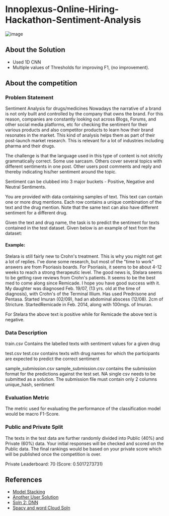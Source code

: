 # Innoplexus-Online-Hiring-Hackathon-Sentiment-Analysis

![image](https://user-images.githubusercontent.com/37707687/62003677-4119b700-b138-11e9-89ad-60725dc3f6f8.png)

## About the Solution
- Used 1D CNN
- Multiple values of Thresholds for improving F1, (no improvement).

## About the competition

### Problem Statement
Sentiment Analysis for drugs/medicines Nowadays the narrative of a brand is not only built and controlled by the company that owns the brand. For this reason, companies are constantly looking out across Blogs, Forums, and other social media platforms, etc for checking the sentiment for their various products and also competitor products to learn how their brand resonates in the market. This kind of analysis helps them as part of their post-launch market research. This is relevant for a lot of industries including pharma and their drugs.

The challenge is that the language used in this type of content is not strictly grammatically correct. Some use sarcasm. Others cover several topics with different sentiments in one post. Other users post comments and reply and thereby indicating his/her sentiment around the topic.

Sentiment can be clubbed into 3 major buckets - Positive, Negative and Neutral Sentiments.

You are provided with data containing samples of text. This text can contain one or more drug mentions. Each row contains a unique combination of the text and the drug mention. Note that the same text can also have different sentiment for a different drug.

Given the text and drug name, the task is to predict the sentiment for texts contained in the test dataset. Given below is an example of text from the dataset:

#### Example:
Stelara is still fairly new to Crohn's treatment. This is why you might not get a lot of replies. I've done some research, but most of the "time to work" answers are from Psoriasis boards. For Psoriasis, it seems to be about 4-12 weeks to reach a strong therapeutic level. The good news is, Stelara seems to be getting rave reviews from Crohn's patients. It seems to be the best med to come along since Remicade. I hope you have good success with it. My daughter was diagnosed Feb. 19/07, (13 yrs. old at the time of diagnosis), with Crohn's of the Terminal Illium. Has used Prednisone and Pentasa. Started Imuran (02/09), had an abdominal abscess (12/08). 2cm of Stricture. Started ​Remicade in Feb. 2014, along with 100mgs. of Imuran.

For Stelara the above text is ​positive​ while for Remicade the above text is ​negative​.

### Data Description
train.csv
Contains the labelled texts with sentiment values for a given drug

test.csv
test.csv contains texts with drug names for which the participants are expected to predict the correct sentiment

sample_submission.csv
sample_submission.csv contains the submission format for the predictions against the test set. NA single csv needs to be submitted as a solution. The submission file must contain only 2 columns unique_hash, sentiment

### Evaluation Metric
The metric used for evaluating the performance of the classification model would be macro F1-Score.

### Public and Private Split
The texts in the test data are further randomly divided into Public (40%) and Private (60%) data. Your initial responses will be checked and scored on the Public data. The final rankings would be based on your private score which will be published once the competition is over.

Private Leaderboard: 70 (Score: 0.5017273731)

## References
- [Model Stacking](https://www.kaggle.com/general/18793)
- [Another User Solution](https://github.com/chetanambi/Innoplexus-Online-Hiring-Hackathon-Sentiment-Analysis/blob/master/Sentiment%20Analysis_Final%20Solution_0.5230949840.ipynb)
- [Soln 2: DNN](https://github.com/shravankoninti/AV/blob/master/Innoplexus_25_July_2019/AV_Innoplex_25072019ipynb.ipynb)
- [Spacy and word Cloud Soln](https://github.com/saroj1994/Innoplexus-Online-Hiring-Hackathon-Sentiment-Analysis/blob/master/innoplexus_hackathon_submission_code.ipynb)
